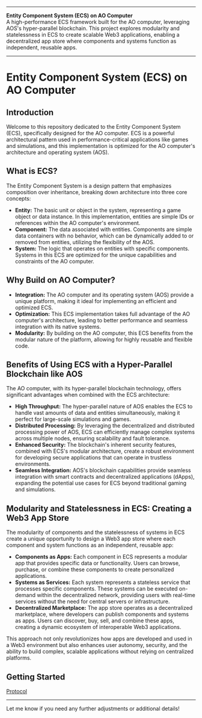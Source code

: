
---

**Entity Component System (ECS) on AO Computer**  
A high-performance ECS framework built for the AO computer, leveraging AOS's hyper-parallel blockchain. This project explores modularity and statelessness in ECS to create scalable Web3 applications, enabling a decentralized app store where components and systems function as independent, reusable apps.

---

# Entity Component System (ECS) on AO Computer

## Introduction

Welcome to this repository dedicated to the Entity Component System (ECS), specifically designed for the AO computer. ECS is a powerful architectural pattern used in performance-critical applications like games and simulations, and this implementation is optimized for the AO computer's architecture and operating system (AOS).

## What is ECS?

The Entity Component System is a design pattern that emphasizes composition over inheritance, breaking down architecture into three core concepts:

- **Entity:** The basic unit or object in the system, representing a game object or data instance. In this implementation, entities are simple IDs or references within the AO computer's environment.
- **Component:** The data associated with entities. Components are simple data containers with no behavior, which can be dynamically added to or removed from entities, utilizing the flexibility of the AOS.
- **System:** The logic that operates on entities with specific components. Systems in this ECS are optimized for the unique capabilities and constraints of the AO computer.

## Why Build on AO Computer?

- **Integration:** The AO computer and its operating system (AOS) provide a unique platform, making it ideal for implementing an efficient and optimized ECS.
- **Optimization:** This ECS implementation takes full advantage of the AO computer's architecture, leading to better performance and seamless integration with its native systems.
- **Modularity:** By building on the AO computer, this ECS benefits from the modular nature of the platform, allowing for highly reusable and flexible code.

## Benefits of Using ECS with a Hyper-Parallel Blockchain like AOS

The AO computer, with its hyper-parallel blockchain technology, offers significant advantages when combined with the ECS architecture:

- **High Throughput:** The hyper-parallel nature of AOS enables the ECS to handle vast amounts of data and entities simultaneously, making it perfect for large-scale simulations and games.
- **Distributed Processing:** By leveraging the decentralized and distributed processing power of AOS, ECS can efficiently manage complex systems across multiple nodes, ensuring scalability and fault tolerance.
- **Enhanced Security:** The blockchain's inherent security features, combined with ECS's modular architecture, create a robust environment for developing secure applications that can operate in trustless environments.
- **Seamless Integration:** AOS's blockchain capabilities provide seamless integration with smart contracts and decentralized applications (dApps), expanding the potential use cases for ECS beyond traditional gaming and simulations.

## Modularity and Statelessness in ECS: Creating a Web3 App Store

The modularity of components and the statelessness of systems in ECS create a unique opportunity to design a Web3 app store where each component and system functions as an independent, reusable app:

- **Components as Apps:** Each component in ECS represents a modular app that provides specific data or functionality. Users can browse, purchase, or combine these components to create personalized applications.
- **Systems as Services:** Each system represents a stateless service that processes specific components. These systems can be executed on-demand within the decentralized network, providing users with real-time services without the need for central servers or infrastructure.
- **Decentralized Marketplace:** The app store operates as a decentralized marketplace, where developers can publish components and systems as apps. Users can discover, buy, sell, and combine these apps, creating a dynamic ecosystem of interoperable Web3 applications.

This approach not only revolutionizes how apps are developed and used in a Web3 environment but also enhances user autonomy, security, and the ability to build complex, scalable applications without relying on centralized platforms.

## Getting Started

[Protocol](./rfcs/Protocol.md)

---

Let me know if you need any further adjustments or additional details!
